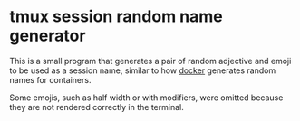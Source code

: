 # tmux session random name generator

This is a small program that generates a pair of random adjective and emoji to be used as a session name, similar to how [docker](https://github.com/moby/moby/blob/master/pkg/namesgenerator/names-generator.go) generates random names for containers.

Some emojis, such as half width or with modifiers, were omitted because they are not rendered correctly in the terminal.